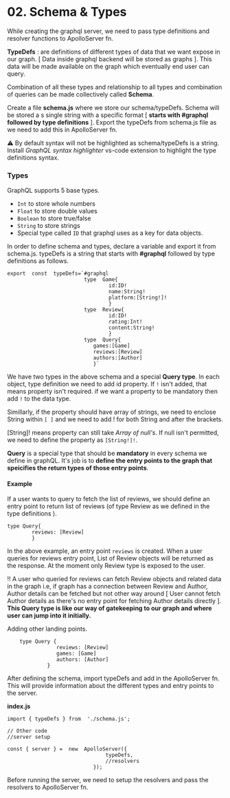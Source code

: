 # 02. Schema & Types

While creating the graphql server, we need to pass type definitions and resolver functions to ApolloServer fn.

**TypeDefs** : are definitions of different types of data that we want expose in our graph. [ Data inside graphql backend will be stored as graphs ]. This data will be made available on the graph which eventually end user can query.

Combination of all these types and relationship to all types and combination of queries can be made collectively called **Schema**.

Create a file **schema.js** where we store our schema/typeDefs. Schema will be stored a s single string with a specific format [ **starts with #graphql followed by type definitions** ]. Export the typeDefs from schema.js file as we need to add this in ApolloServer fn.

:warning: By default syntax will not be highlighted as schema/typeDefs is a string. Install _GraphQL syntax highlighter_ vs-code extension to highlight the type definitions syntax.

### Types

GraphQL supports 5 base types.

- `Int` to store whole numbers
- `Float` to store double values
- `Boolean` to store true/false
- `String` to store strings
- Special type called `ID` that graphql uses as a key for data objects.

In order to define schema and types, declare a variable and export it from schema.js. typeDefs is a string that starts with **#graphql** followed by type definitions as follows.

    export  const  typeDefs=`#graphql
    						 type  Game{
    								 id:ID!
    								 name:String!
    								 platform:[String!]!
    								 }
    						 type  Review{
    								 id:ID!
    								 rating:Int!
    								 content:String!
    								 }
    						 type  Query{
    							games:[Game]
    							reviews:[Review]
    							authors:[Author]
    							}`

We have two types in the above schema and a special **Query type**. In each object, type definition we need to add id property. If `!` isn't added, that means property isn't required. if we want a property to be mandatory then add `!` to the data type.

Simillarly, if the property should have array of strings, we need to enclose String within `[ ]` and we need to add ! for both String and after the brackets.

[String]! means property can still take _Array of null's_. If null isn't permitted, we need to define the property as `[String!]!`.

**Query** is a special type that should be **mandatory** in every schema we define in graphQL. It's job is to **define the entry points to the graph that speicifies the return types of those entry points**.

#### Example

If a user wants to query to fetch the list of reviews, we should define an entry point to return list of reviews (of type Review as we defined in the type definitions ).

    type Query{
    		reviews: [Review]
    		}

In the above example, an entry point `reviews` is created. When a user queries for reviews entry point, List of Review objects will be returned as the response. At the moment only Review type is exposed to the user.

:bangbang: A user who queried for reviews can fetch Review objects and related data in the graph i.e, if graph has a connection between Review and Author, Author details can be fetched but not other way around [ User cannot fetch Author details as there's no entry point for fetching Author details directly ]. **This Query type is like our way of gatekeeping to our graph and where user can jump into it initially.**

Adding other landing points.

    	type Query {
    				reviews: [Review]
    				games: [Game]
    				authors: [Author]
    			 }

After defining the schema, import typeDefs and add in the ApolloServer fn. This will provide information about the different types and entry points to the server.

**index.js**

    import { typeDefs } from  './schema.js';

    // Other code
    //server setup

    const { server } =  new  ApolloServer({
    								typeDefs,
    								//resolvers
    							});

Before running the server, we need to setup the resolvers and pass the resolvers to ApolloServer fn.